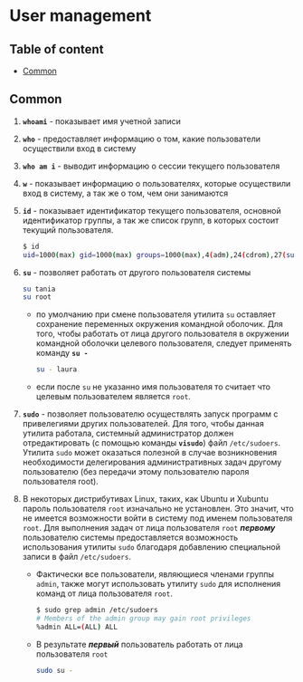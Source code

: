 # User management

## Table of content
- [Common](#common)

## Common
1. **`whoami`** - показывает имя учетной записи
1. **`who`** - предоставляет информацию о том, какие пользователи осуществили вход в систему
1. **`who am i`** - выводит информацию о сессии текущего пользователя
1. **`w`** - показывает информацию о пользователях, которые осуществили вход в систему, а так же о том, чем они занимаются
1. **`id`** - показывает идентификатор текущего пользователя, основной идентификатор группы, а так же список групп, в которых состоит текущий пользователя.
    ```bash
    $ id
    uid=1000(max) gid=1000(max) groups=1000(max),4(adm),24(cdrom),27(sudo),30(dip),46(plugdev),108(lpadmin),124(sambashare),999(docker)
    ```
1. **`su`** - позволяет работать от другого пользователя системы
    ```bash
    su tania
    su root
    ```

    * по умолчанию при смене пользователя утилита `su` оставляет сохранение переменных окружения командной оболочик. Для того, чтобы работать от лица другого пользователя в окружении командной оболочки целевого пользователя, следует применять команду **`su -`**

        ```bash
        su - laura
        ```

    * если после `su` не указанно имя пользователя то считает что целевым пользователем является `root`.

1. **`sudo`** - позволяет пользователю осуществлять запуск программ с привелегиями других пользователей. Для того, чтобы данная утилита работала, системный администратор должен отредактировать (с помощью команды **`visudo`**) файл `/etc/sudoers`. Утилита `sudo` может оказаться полезной в случае возникновения необходимости делегирования административных задач другому пользователю (без передачи этому пользователю пароля пользователя root).

1. В некоторых дистрибутивах Linux, таких, как Ubuntu и Xubuntu пароль пользователя `root` изначально не установлен. Это значит, что не имеется возможности войти в систему под именем пользователя `root`. Для выполнения задач от лица пользователя `root` **_первому_** пользователю системы предоставляется возможность использования утилиты `sudo` благодаря добавлению специальной записи в файл `/etc/sudoers`.

    * Фактически все пользователи, являющиеся членами группы `admin`, также могут использовать утилиту `sudo` для исполнения команд от лица пользователя `root`.
        ```bash
        $ sudo grep admin /etc/sudoers
        # Members of the admin group may gain root privileges
        %admin ALL=(ALL) ALL
        ```
    * В результате **_первый_** пользователь работать от лица пользователя `root`
        ```bash
        sudo su -
        ```
